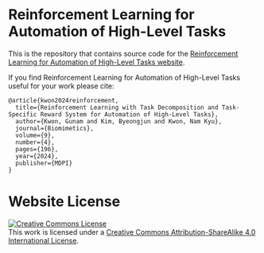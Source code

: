 # Reinforcement Learning for Automation of High-Level Tasks

This is the repository that contains source code for the [Reinforcement Learning for Automation of High-Level Tasks website](https://nineman-yu.github.io).

If you find Reinforcement Learning for Automation of High-Level Tasks useful for your work please cite:
```
@article{kwon2024reinforcement,
  title={Reinforcement Learning with Task Decomposition and Task-Specific Reward System for Automation of High-Level Tasks},
  author={Kwon, Gunam and Kim, Byeongjun and Kwon, Nam Kyu},
  journal={Biomimetics},
  volume={9},
  number={4},
  pages={196},
  year={2024},
  publisher={MDPI}
}
```

# Website License
<a rel="license" href="http://creativecommons.org/licenses/by-sa/4.0/"><img alt="Creative Commons License" style="border-width:0" src="https://i.creativecommons.org/l/by-sa/4.0/88x31.png" /></a><br />This work is licensed under a <a rel="license" href="http://creativecommons.org/licenses/by-sa/4.0/">Creative Commons Attribution-ShareAlike 4.0 International License</a>.
